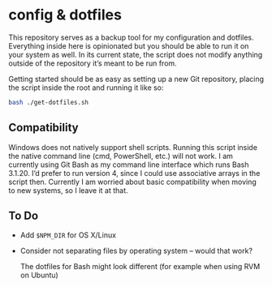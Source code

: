 # config & dotfiles

This repository serves as a backup tool for my configuration and dotfiles. Everything inside here is opinionated but you should be able to run it on your system as well. In its current state, the script does not modify anything outside of the repository it’s meant to be run from.

Getting started should be as easy as setting up a new Git repository, placing the script inside the root and running it like so:

```bash
bash ./get-dotfiles.sh
```

## Compatibility

Windows does not natively support shell scripts. Running this script inside the native command line (cmd, PowerShell, etc.) will not work. I am currently using Git Bash as my command line interface which runs Bash 3.1.20. I’d prefer to run version 4, since I could use associative arrays in the script then. Currently I am worried about basic compatibility when moving to new systems, so I leave it at that.

## To Do

- Add `$NPM_DIR` for OS X/Linux
- Consider not separating files by operating system – would that work?

  The dotfiles for Bash might look different (for example when using RVM on Ubuntu)
